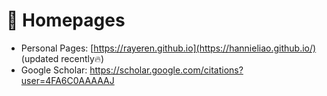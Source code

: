 # 📎 Homepages
- Personal Pages: [https://rayeren.github.io](https://hannieliao.github.io/) (updated recently🔥)
- Google Scholar: https://scholar.google.com/citations?user=4FA6C0AAAAAJ
<!-- - Linkedin: https://www.linkedin.com/in/rayeren -->
<!--- DBLP: https://dblp.org/pid/75/6568-6.html -->
